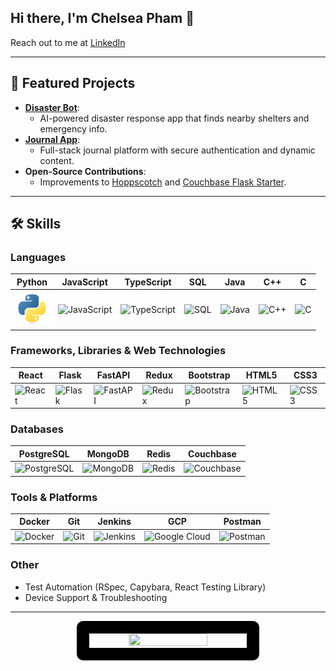 ## Hi there, I'm Chelsea Pham 👋

Reach out to me at [LinkedIn](https://www.linkedin.com/in/xuan-hien-pham/)

---

## 📌 Featured Projects

- [**Disaster Bot**](https://github.com/HienXuanPham/disaster-bot):
     - AI-powered disaster response app that finds nearby shelters and emergency info.  
- [**Journal App**](https://github.com/HienXuanPham/journal-back-end):
     - Full-stack journal platform with secure authentication and dynamic content.  
- **Open-Source Contributions**:
     - Improvements to [Hoppscotch](https://github.com/hoppscotch/hoppscotch/pull/4611) and [Couchbase Flask Starter](https://github.com/couchbase-starter-kit/couchbase-flask-starter/pull/3).
 
---

## 🛠️ Skills

### **Languages**
| Python | JavaScript | TypeScript | SQL | Java | C++ | C |
|--------|------------|------------|-----|------|-----|---|
| <img src="https://github.com/devicons/devicon/blob/master/icons/python/python-original.svg" title="Python" alt="Python" width="55" height="55"/> | <img src="https://cdn.jsdelivr.net/gh/devicons/devicon/icons/javascript/javascript-original.svg" title="JavaScript" alt="JavaScript" width="55" height="55"/> | <img src="https://cdn.jsdelivr.net/gh/devicons/devicon/icons/typescript/typescript-original.svg" title="TypeScript" alt="TypeScript" width="55" height="55"/> | <img src="https://cdn.jsdelivr.net/gh/devicons/devicon/icons/mysql/mysql-original.svg" title="SQL" alt="SQL" width="55" height="55"/> | <img src="https://cdn.jsdelivr.net/gh/devicons/devicon/icons/java/java-original.svg" title="Java" alt="Java" width="55" height="55"/> | <img src="https://cdn.jsdelivr.net/gh/devicons/devicon/icons/cplusplus/cplusplus-original.svg" title="C++" alt="C++" width="55" height="55"/> | <img src="https://cdn.jsdelivr.net/gh/devicons/devicon/icons/c/c-original.svg" title="C" alt="C" width="55" height="55"/> |



### **Frameworks, Libraries & Web Technologies**
| React | Flask | FastAPI | Redux | Bootstrap | HTML5 | CSS3 |
|-------|-------|---------|-------|-----------|-------|------|
| <img src="https://cdn.jsdelivr.net/gh/devicons/devicon/icons/react/react-original.svg" title="React" alt="React" width="55" height="55"/> | <img src="https://cdn.jsdelivr.net/gh/devicons/devicon/icons/flask/flask-original.svg" title="Flask" alt="Flask" width="55" height="55"/> | <img src="https://cdn.jsdelivr.net/gh/devicons/devicon/icons/fastapi/fastapi-original.svg" title="FastAPI" alt="FastAPI" width="55" height="55"/> | <img src="https://cdn.jsdelivr.net/gh/devicons/devicon/icons/redux/redux-original.svg" title="Redux" alt="Redux" width="55" height="55"/> | <img src="https://cdn.jsdelivr.net/gh/devicons/devicon/icons/bootstrap/bootstrap-original.svg" title="Bootstrap" alt="Bootstrap" width="55" height="55"/> | <img src="https://cdn.jsdelivr.net/gh/devicons/devicon/icons/html5/html5-original.svg" title="HTML5" alt="HTML5" width="55" height="55"/> | <img src="https://cdn.jsdelivr.net/gh/devicons/devicon/icons/css3/css3-original.svg" title="CSS3" alt="CSS3" width="55" height="55"/> |



### **Databases**
| PostgreSQL | MongoDB | Redis | Couchbase |
|------------|---------|-------|-----------|
| <img src="https://cdn.jsdelivr.net/gh/devicons/devicon/icons/postgresql/postgresql-original.svg" title="PostgreSQL" alt="PostgreSQL" width="55" height="55"/> | <img src="https://cdn.jsdelivr.net/gh/devicons/devicon/icons/mongodb/mongodb-original.svg" title="MongoDB" alt="MongoDB" width="55" height="55"/> | <img src="https://cdn.jsdelivr.net/gh/devicons/devicon/icons/redis/redis-original.svg" title="Redis" alt="Redis" width="55" height="55"/> | <img src="https://cdn.jsdelivr.net/gh/devicons/devicon/icons/couchbase/couchbase-original.svg" title="Couchbase" alt="Couchbase" width="55" height="55"/> |



### **Tools & Platforms**
| Docker | Git | Jenkins | GCP | Postman |
|--------|----------------|---------|--------------|---------|
| <img src="https://cdn.jsdelivr.net/gh/devicons/devicon/icons/docker/docker-original.svg" title="Docker" alt="Docker" width="55" height="55"/> | <img src="https://cdn.jsdelivr.net/gh/devicons/devicon/icons/git/git-original.svg" title="Git"  alt="Git" width="55" height="55"/> | <img src="https://cdn.jsdelivr.net/gh/devicons/devicon/icons/jenkins/jenkins-original.svg" title="Jenkins" alt="Jenkins" width="55" height="55"/> | <img src="https://cdn.jsdelivr.net/gh/devicons/devicon/icons/googlecloud/googlecloud-original.svg" title="Google Cloud" alt="Google Cloud" width="55" height="55"/> | <img src="https://www.vectorlogo.zone/logos/getpostman/getpostman-icon.svg" title="Postman" alt="Postman" width="55" height="55"/> |



### **Other**
- Test Automation (RSpec, Capybara, React Testing Library)  
- Device Support & Troubleshooting

---

<div align="center">
    <img src="https://media3.giphy.com/media/v1.Y2lkPTc5MGI3NjExd296dDV5MGh2OWh0NmNic2ZtaXBzY2lwMzMxdzhoenJnb3JjbG52ciZlcD12MV9pbnRlcm5hbF9naWZfYnlfaWQmY3Q9Zw/UlexC9HXTiNz2/giphy.gif" 
         width="50%" 
         height="50%" 
         style="border: 20px solid #000000; border-radius: 10px;" />
</div>



